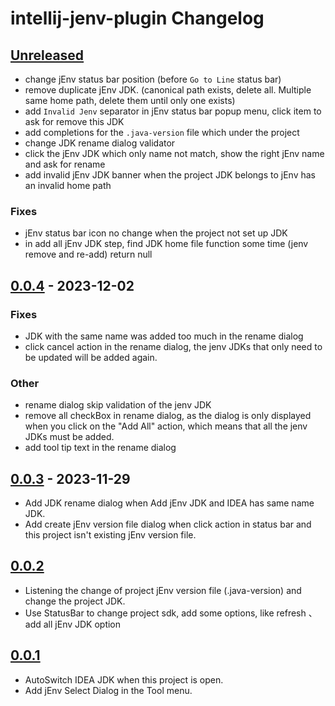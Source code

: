 <!-- Keep a Changelog guide -> https://keepachangelog.com -->

# intellij-jenv-plugin Changelog

## [Unreleased]
- change jEnv status bar position (before `Go to Line` status bar)
- remove duplicate jEnv JDK. (canonical path exists, delete all. Multiple same home path, delete them until only one exists)
- add `Invalid Jenv` separator in jEnv status bar popup menu, click item to ask for remove this JDK
- add completions for the `.java-version` file which under the project
- change JDK rename dialog validator
- click the jEnv JDK which only name not match, show the right jEnv name and ask for rename
- add invalid jEnv JDK banner when the project JDK belongs to jEnv has an invalid home path

### Fixes
- jEnv status bar icon no change when the project not set up JDK
- in add all jEnv JDK step, find JDK home file function some time (jenv remove and re-add) return null

## [0.0.4] - 2023-12-02

### Fixes

- JDK with the same name was added too much in the rename dialog
- click cancel action in the rename dialog, the jenv JDKs that only need to be updated will be added again.

### Other

- rename dialog skip validation of the jenv JDK
- remove all checkBox in rename dialog, as the dialog is only displayed when you click on the "Add All" action, which means that all the jenv JDKs must be added.
- add tool tip text in the rename dialog

## [0.0.3] - 2023-11-29

- Add JDK rename dialog when Add jEnv JDK and IDEA has same name JDK.
- Add create jEnv version file dialog when click action in status bar and this project isn't existing jEnv version file.

## [0.0.2]

- Listening the change of project jEnv version file (.java-version) and change the project JDK.
- Use StatusBar to change project sdk, add some options, like refresh 、 add all jEnv JDK option

## [0.0.1]

- AutoSwitch IDEA JDK when this project is open.
- Add jEnv Select Dialog in the Tool menu.

[Unreleased]: https://github.com/JokingAboutLife/intellij-jenv-plugin/compare/v0.0.4...HEAD
[0.0.4]: https://github.com/JokingAboutLife/intellij-jenv-plugin/compare/v0.0.3...v0.0.4
[0.0.3]: https://github.com/JokingAboutLife/intellij-jenv-plugin/compare/v0.0.2...v0.0.3
[0.0.2]: https://github.com/JokingAboutLife/intellij-jenv-plugin/compare/v0.0.1...v0.0.2
[0.0.1]: https://github.com/JokingAboutLife/intellij-jenv-plugin/commits/v0.0.1
